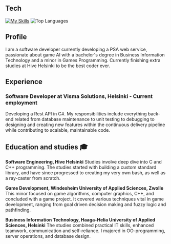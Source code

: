 ## Tech
[![My Skills](https://skillicons.dev/icons?i=cs,cpp,dotnet,git,c,cmake-dark,azure-dark,bash-dark)](https://skillicons.dev) ![Top Languages](https://github-readme-stats.vercel.app/api/top-langs/?username=your-github-username)

## Profile
I am a software developer currently developing a PSA web service, passionate about game AI with a bachelor's degree in Business Information Technology and a minor in Games Programming. Currently finishing extra studies at Hive Helsinki to be the best coder ever.

## Experience
### Software Developer at Visma Solutions, Helsinki - Current employment
Developing a Rest API in C#. My responsibilities include everything back-end related from database maintenance to unit testing to debugging to designing and creating new features within the continuous delivery pipeline while contributing to scalable, maintainable code.

## Education and studies 🎓
**Software Engineering, Hive Helsinki**
Studies involve deep dive into C and C++ programming. The studies started with building a custom standard library, and have since progressed to creating my very own bash, as well as a ray-caster from scratch.

**Game Development, Windesheim University of Applied Sciences, Zwolle**
This minor focused on game algorithms, computer graphics, C++, and concluded with a game project. It covered various techniques vital in game development, ranging from goal driven decision making and fuzzy logic and pathfinding.

**Business Information Technology, Haaga-Helia University of Applied Sciences, Helsinki**
The studies combined practical IT skills, enhanced teamwork, communication and self-reliance. I majored in OO-programming, server operations, and database design.
